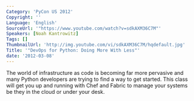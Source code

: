 ```yaml
---
Category: 'PyCon US 2012'
Copyright: ''
Language: 'English'
SourceUrl: '"https://www.youtube.com/watch?v=sdkAXM36C7M"'
Speakers: [Noah Kantrowitz]
Tags: []
ThumbnailUrl: 'http://img.youtube.com/vi/sdkAXM36C7M/hqdefault.jpg'
Title: '"DevOps for Python: Doing More With Less"'
date: '2012-03-08'
---
```

The world of infrastructure as code is becoming far more pervasive and many
Python developers are trying to find a way to get started. This class will get
you up and running with Chef and Fabric to manage your systems be they in the
cloud or under your desk.

